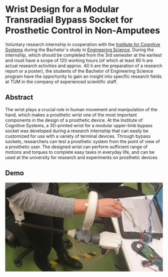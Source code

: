 # Wrist Design for a Modular Transradial Bypass Socket for Prosthetic Control in Non-Amputees
Voluntary research internship in cooperation with the [Institute for Cognitive Systems](https://www.ce.cit.tum.de/ics/home/) during the Bachelor`s study in [Engineering Science](https://www.tum.de/en/studies/degree-programs/detail/engineering-science-bachelor-of-science-bsc). During the internship, which should be completed from the 3rd semester at the earliest and must have a scope of 120 working hours (of which at least 80 h are actual research activities and approx. 40 h are the preparation of a research report or a poster), the students of the Bachelor of Engineering Science program have the opportunity to gain an insight into specific research fields at TUM in the company of experienced scientific staff.

## Abstract
The wrist plays a crucial role in human movement and manipulation of the hand, which makes a prosthetic wrist one of the most important components in the design of a prosthetic device. At the Institute of Cognitive Systems, a 3D-printed wrist for a modular upper-limb bypass socket was developed during a research internship that can easily be customized for use with a variety of terminal devices. Through bypass sockets, researchers can test a prosthetic system from the point of view of a prosthetic user. The designed wrist can perform sufficient range of motions and torques to complete easy tasks in everyday life, and can be used at the university for research and experiments on prosthetic devices

## Demo
<p align="center">
  <a href="documentation/demo.mp4">
    <img src="documentation/animation.png" width="700" />
  </a>
</p>

